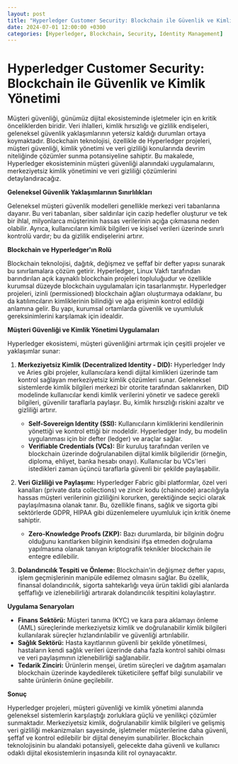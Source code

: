 ```yaml
---
layout: post
title: "Hyperledger Customer Security: Blockchain ile Güvenlik ve Kimlik Yönetimi"
date: 2024-07-01 12:00:00 +0300
categories: [Hyperledger, Blockchain, Security, Identity Management]
---
```


# Hyperledger Customer Security: Blockchain ile Güvenlik ve Kimlik Yönetimi

Müşteri güvenliği, günümüz dijital ekosisteminde işletmeler için en kritik önceliklerden biridir. Veri ihlalleri, kimlik hırsızlığı ve gizlilik endişeleri, geleneksel güvenlik yaklaşımlarının yetersiz kaldığı durumları ortaya koymaktadır. Blockchain teknolojisi, özellikle de Hyperledger projeleri, müşteri güvenliği, kimlik yönetimi ve veri gizliliği konularında devrim niteliğinde çözümler sunma potansiyeline sahiptir. Bu makalede, Hyperledger ekosisteminin müşteri güvenliği alanındaki uygulamalarını, merkeziyetsiz kimlik yönetimini ve veri gizliliği çözümlerini detaylandıracağız.

**Geleneksel Güvenlik Yaklaşımlarının Sınırlılıkları**

Geleneksel müşteri güvenlik modelleri genellikle merkezi veri tabanlarına dayanır. Bu veri tabanları, siber saldırılar için cazip hedefler oluşturur ve tek bir ihlal, milyonlarca müşterinin hassas verilerinin açığa çıkmasına neden olabilir. Ayrıca, kullanıcıların kimlik bilgileri ve kişisel verileri üzerinde sınırlı kontrolü vardır; bu da gizlilik endişelerini artırır.

**Blockchain ve Hyperledger'ın Rolü**

Blockchain teknolojisi, dağıtık, değişmez ve şeffaf bir defter yapısı sunarak bu sınırlamalara çözüm getirir. Hyperledger, Linux Vakfı tarafından barındırılan açık kaynaklı blockchain projeleri topluluğudur ve özellikle kurumsal düzeyde blockchain uygulamaları için tasarlanmıştır. Hyperledger projeleri, izinli (permissioned) blockchain ağları oluşturmaya odaklanır, bu da katılımcıların kimliklerinin bilindiği ve ağa erişimin kontrol edildiği anlamına gelir. Bu yapı, kurumsal ortamlarda güvenlik ve uyumluluk gereksinimlerini karşılamak için idealdir.

**Müşteri Güvenliği ve Kimlik Yönetimi Uygulamaları**

Hyperledger ekosistemi, müşteri güvenliğini artırmak için çeşitli projeler ve yaklaşımlar sunar:

1.  **Merkeziyetsiz Kimlik (Decentralized Identity - DID):** Hyperledger Indy ve Aries gibi projeler, kullanıcılara kendi dijital kimlikleri üzerinde tam kontrol sağlayan merkeziyetsiz kimlik çözümleri sunar. Geleneksel sistemlerde kimlik bilgileri merkezi bir otorite tarafından saklanırken, DID modelinde kullanıcılar kendi kimlik verilerini yönetir ve sadece gerekli bilgileri, güvenilir taraflarla paylaşır. Bu, kimlik hırsızlığı riskini azaltır ve gizliliği artırır.
    *   **Self-Sovereign Identity (SSI):** Kullanıcıların kimliklerini kendilerinin yönettiği ve kontrol ettiği bir modeldir. Hyperledger Indy, bu modelin uygulanması için bir defter (ledger) ve araçlar sağlar.
    *   **Verifiable Credentials (VCs):** Bir kuruluş tarafından verilen ve blockchain üzerinde doğrulanabilen dijital kimlik bilgileridir (örneğin, diploma, ehliyet, banka hesabı onayı). Kullanıcılar bu VCs'leri istedikleri zaman üçüncü taraflarla güvenli bir şekilde paylaşabilir.

2.  **Veri Gizliliği ve Paylaşımı:** Hyperledger Fabric gibi platformlar, özel veri kanalları (private data collections) ve zincir kodu (chaincode) aracılığıyla hassas müşteri verilerinin gizliliğini korurken, gerektiğinde seçici olarak paylaşılmasına olanak tanır. Bu, özellikle finans, sağlık ve sigorta gibi sektörlerde GDPR, HIPAA gibi düzenlemelere uyumluluk için kritik öneme sahiptir.
    *   **Zero-Knowledge Proofs (ZKP):** Bazı durumlarda, bir bilginin doğru olduğunu kanıtlarken bilginin kendisini ifşa etmeden doğrulama yapılmasına olanak tanıyan kriptografik teknikler blockchain ile entegre edilebilir.

3.  **Dolandırıcılık Tespiti ve Önleme:** Blockchain'in değişmez defter yapısı, işlem geçmişlerinin manipüle edilemez olmasını sağlar. Bu özellik, finansal dolandırıcılık, sigorta sahtekarlığı veya ürün taklidi gibi alanlarda şeffaflığı ve izlenebilirliği artırarak dolandırıcılık tespitini kolaylaştırır.

**Uygulama Senaryoları**

*   **Finans Sektörü:** Müşteri tanıma (KYC) ve kara para aklamayı önleme (AML) süreçlerinde merkeziyetsiz kimlik ve doğrulanabilir kimlik bilgileri kullanılarak süreçler hızlandırılabilir ve güvenliği artırılabilir.
*   **Sağlık Sektörü:** Hasta kayıtlarının güvenli bir şekilde yönetilmesi, hastaların kendi sağlık verileri üzerinde daha fazla kontrol sahibi olması ve veri paylaşımının izlenebilirliği sağlanabilir.
*   **Tedarik Zinciri:** Ürünlerin menşei, üretim süreçleri ve dağıtım aşamaları blockchain üzerinde kaydedilerek tüketicilere şeffaf bilgi sunulabilir ve sahte ürünlerin önüne geçilebilir.

**Sonuç**

Hyperledger projeleri, müşteri güvenliği ve kimlik yönetimi alanında geleneksel sistemlerin karşılaştığı zorluklara güçlü ve yenilikçi çözümler sunmaktadır. Merkeziyetsiz kimlik, doğrulanabilir kimlik bilgileri ve gelişmiş veri gizliliği mekanizmaları sayesinde, işletmeler müşterilerine daha güvenli, şeffaf ve kontrol edilebilir bir dijital deneyim sunabilirler. Blockchain teknolojisinin bu alandaki potansiyeli, gelecekte daha güvenli ve kullanıcı odaklı dijital ekosistemlerin inşasında kilit rol oynayacaktır.